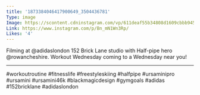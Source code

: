 ```yaml
---
title: '1873384046417900649_3504436781'
Type: image
Image: https://scontent.cdninstagram.com/vp/611deaf55b34808d1609cbbb94541294/5C62B462/t51.2885-15/sh0.08/e35/s640x640/41342943_2130937957180765_2727306079889818209_n.jpg
Link: https://www.instagram.com/p/Bn_mN1Wn3Rp/
Likes: '4'
---
```


Filming at @adidaslondon 152 Brick Lane studio with Half-pipe hero @rowancheshire. Workout Wednesday coming to a Wednesday near you! 
______________________________
#workoutroutine #fitnesslife #freestyleskiing #halfpipe #ursaminipro #ursamini #ursamini46k #blackmagicdesign #gymgoals #adidas #152bricklane #adidaslondon